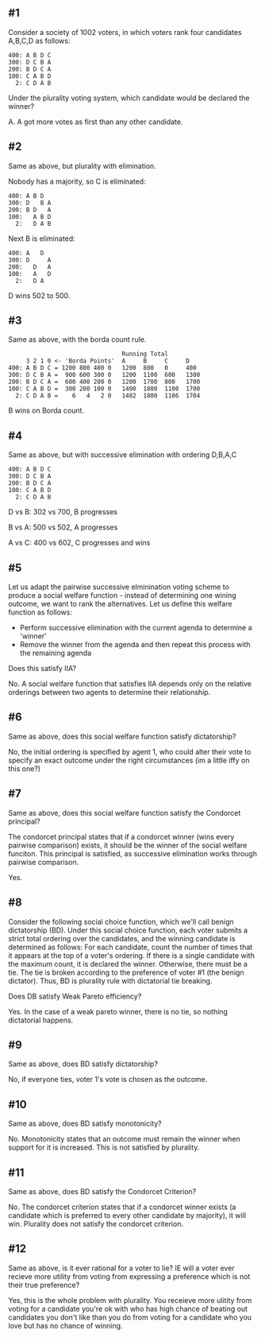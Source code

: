 ## #1

Consider a society of 1002 voters, in which voters rank four candidates A,B,C,D as follows:

```
400: A B D C
300: D C B A
200: B D C A
100: C A B D
  2: C D A B
```

Under the plurality voting system, which candidate would be declared the winner?

A. A got more votes as first than any other candidate.

## #2

Same as above, but plurality with elimination.

Nobody has a majority, so C is eliminated:

```
400: A B D 
300: D   B A
200: B D   A
100:   A B D
  2:   D A B
```

Next B is eliminated:

```
400: A   D 
300: D     A
200:   D   A
100:   A   D
  2:   D A  
```

D wins 502 to 500.

## #3

Same as above, with the borda count rule.

```
								Running Total     
     3 2 1 0 <- 'Borda Points'  A     B     C     D
400: A B D C = 1200 800 400 0   1200  800   0     400
300: D C B A =  900 600 300 0   1200  1100  600   1300
200: B D C A =  600 400 200 0   1200  1700  800   1700
100: C A B D =  300 200 100 0   1400  1800  1100  1700
  2: C D A B =    6   4   2 0   1402  1800  1106  1704
```

B wins on Borda count.

## #4

Same as above, but with successive elimination with ordering D,B,A,C

```
400: A B D C
300: D C B A
200: B D C A
100: C A B D
  2: C D A B
```

D vs B: 302 vs 700, B progresses

B vs A: 500 vs 502, A progresses

A vs C: 400 vs 602, C progresses and wins

## #5

Let us adapt the pairwise successive elminination voting scheme to produce a social welfare function - instead of determining one wining outcome, we want to rank the alternatives. Let us define this welfare function as follows:

- Perform successive elimination with the current agenda to determine a 'winner'
- Remove the winner from the agenda and then repeat this process with the remaining agenda

Does this satisfy IIA?

No. A social welfare function that satisfies IIA depends only on the relative orderings between two agents to determine their relationship.

## #6

Same as above, does this social welfare function satisfy dictatorship?

No, the initial ordering is specified by agent 1, who could alter their vote to specify an exact outcome under the right circumstances (im a little iffy on this one?)

## #7

Same as above, does this social welfare function satisfy the Condorcet principal?

The condorcet principal states that if a condorcet winner (wins every pairwise comparison) exists, it should be the winner of the social welfare funciton. This principal is satisfied, as successive elimination works through pairwise comparison.

Yes.

## #8

Consider the following social choice function, which we'll call benign dictatorship (BD). Under this social choice function, each voter submits a strict total ordering over the candidates, and the winning candidate is determined as follows: For each candidate, count the number of times that it appears at the top of a voter's ordering. If there is a single candidate with the maximum count, it is declared the winner. Otherwise, there must be a tie. The tie is broken according to the preference of voter #1 (the benign dictator). Thus, BD is plurality rule with dictatorial tie breaking.

Does DB satisfy Weak Pareto efficiency?

Yes. In the case of a weak pareto winner, there is no tie, so nothing dictatorial happens.

## #9 

Same as above, does BD satisfy dictatorship?

No, if everyone ties, voter 1's vote is chosen as the outcome.

## #10

Same as above, does BD satisfy monotonicity?

No. Monotonicity states that an outcome must remain the winner when support for it is increased. This is not satisfied by plurality.

## #11

Same as above, does BD satisfy the Condorcet Criterion? 

No. The condorcet criterion states that if a condorcet winner exists (a candidate which is preferred to every other candidate by majority), it will win. Plurality does not satisfy the condorcet criterion.

## #12

Same as above, is it ever rational for a voter to lie? IE will a voter ever recieve more utility from voting from expressing a preference which is not their true preference? 

Yes, this is the whole problem with plurality. You receieve more ulitity from voting for a candidate you're ok with who has high chance of beating out candidates you don't like than you do from voting for a candidate who you love but has no chance of winning.







